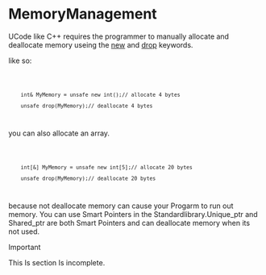 # MemoryManagement

UCode like C++ requires the programmer to manually allocate and deallocate memory useing the [new](./Keywords/new.md) and [drop](./Keywords/drop.md) keywords.

like so:

<code>

        int& MyMemory = unsafe new int();// allocate 4 bytes

        unsafe drop(MyMemory);// deallocate 4 bytes

</code>

you can also allocate an array.

<code>

        int[&] MyMemory = unsafe new int[5];// allocate 20 bytes

        unsafe drop(MyMemory);// deallocate 20 bytes

</code>

because not deallocate memory can cause your Progarm to run out memory.
You can use Smart Pointers in the Standardlibrary.Unique_ptr and Shared_ptr are both Smart Pointers and can deallocate memory when its not used.


>[!IMPORTANT]
>This Is section Is incomplete.